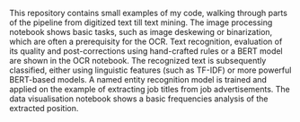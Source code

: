 This repository contains small examples of my code, walking through parts of the pipeline from digitized text till text mining.
The image processing notebook shows basic tasks, such as image deskewing or binarization, which are often a prerequisity for the OCR. 
Text recognition, evaluation of its quality and post-corrections using hand-crafted rules or a BERT model are shown in the OCR notebook.
The recognized text is subsequently classified, either using linguistic features (such as TF-IDF) or more powerful BERT-based models.
A named entity recognition model is trained and applied on the example of extracting job titles from job advertisements.
The data visualisation notebook shows a basic frequencies analysis of the extracted position.
